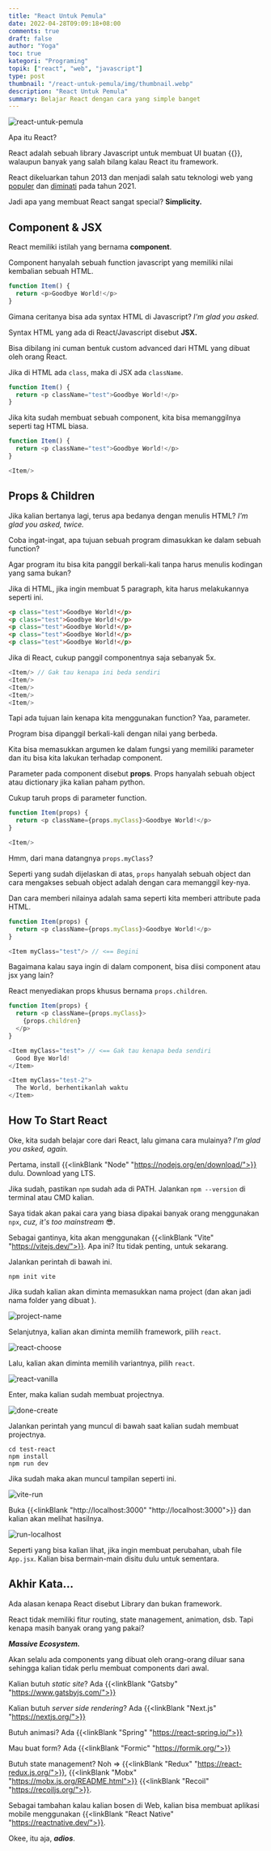 ```yaml
---
title: "React Untuk Pemula"
date: 2022-04-28T09:09:18+08:00
comments: true
draft: false
author: "Yoga"
toc: true
kategori: "Programing"
topik: ["react", "web", "javascript"]
type: post
thumbnail: "/react-untuk-pemula/img/thumbnail.webp"
description: "React Untuk Pemula"
summary: Belajar React dengan cara yang simple banget
---
```


![react-untuk-pemula](/react-untuk-pemula/img/thumbnail.webp)

Apa itu React? 

React adalah sebuah library Javascript untuk membuat UI buatan {{<scIcon class="fa fa-facebook">}}, walaupun banyak yang salah bilang kalau React itu framework.

React dikeluarkan tahun 2013 dan menjadi salah satu teknologi web yang [populer](https://insights.stackoverflow.com/survey/2021#most-popular-technologies-webframe) dan [diminati](https://insights.stackoverflow.com/survey/2021#most-loved-dreaded-and-wanted-webframe-want) pada tahun 2021.

Jadi apa yang membuat React sangat special? **Simplicity.**

## Component & JSX

React memiliki istilah yang bernama **component**. 

Component hanyalah sebuah function javascript yang memiliki nilai kembalian sebuah HTML.

```Javascript 
function Item() {
  return <p>Goodbye World!</p>
}
```

Gimana ceritanya bisa ada syntax HTML di Javascript? _I'm glad you asked._

Syntax HTML yang ada di React/Javascript disebut **JSX.** 

Bisa dibilang ini cuman bentuk custom advanced dari HTML yang dibuat oleh orang React.

Jika di HTML ada `class`, maka di JSX ada `className`.

```Javascript
function Item() {
  return <p className="test">Goodbye World!</p>
}
```

Jika kita sudah membuat sebuah component, kita bisa memanggilnya seperti tag HTML biasa.

```Javascript
function Item() {
  return <p className="test">Goodbye World!</p>
}

<Item/>
```

## Props & Children

Jika kalian bertanya lagi, terus apa bedanya dengan menulis HTML? _I'm glad you asked, twice._

Coba ingat-ingat, apa tujuan sebuah program dimasukkan ke dalam sebuah function?

Agar program itu bisa kita panggil berkali-kali tanpa harus menulis kodingan yang sama bukan?

Jika di HTML, jika ingin membuat 5 paragraph, kita harus melakukannya seperti ini.

```HTML
<p class="test">Goodbye World!</p>
<p class="test">Goodbye World!</p>
<p class="test">Goodbye World!</p>
<p class="test">Goodbye World!</p>
<p class="test">Goodbye World!</p>
```

Jika di React, cukup panggil componentnya saja sebanyak 5x.

```Javascript
<Item/> // Gak tau kenapa ini beda sendiri
<Item/>
<Item/>
<Item/>
<Item/>
```

Tapi ada tujuan lain kenapa kita menggunakan function? Yaa, parameter.

Program bisa dipanggil berkali-kali dengan nilai yang berbeda.

Kita bisa memasukkan argumen ke dalam fungsi yang memiliki parameter dan itu bisa kita lakukan terhadap component.

Parameter pada component disebut **props**. Props hanyalah sebuah object atau dictionary jika kalian paham python.

Cukup taruh props di parameter function.

```Javascript
function Item(props) {
  return <p className={props.myClass}>Goodbye World!</p>
}

<Item/>
```

Hmm, dari mana datangnya `props.myClass`? 

Seperti yang sudah dijelaskan di atas, `props` hanyalah sebuah object dan cara mengakses sebuah object adalah dengan cara memanggil key-nya.

Dan cara memberi nilainya adalah sama seperti kita memberi attribute pada HTML.

```Javascript
function Item(props) {
  return <p className={props.myClass}>Goodbye World!</p>
}

<Item myClass="test"/> // <== Begini
```

Bagaimana kalau saya ingin di dalam component, bisa diisi component atau jsx yang lain?

React menyediakan props khusus bernama `props.children`.

```Javascript
function Item(props) {
  return <p className={props.myClass}>
    {props.children}
  </p>
}

<Item myClass="test"> // <== Gak tau kenapa beda sendiri
  Good Bye World!
</Item>

<Item myClass="test-2"> 
  The World, berhentikanlah waktu
</Item>
```

## How To Start React

Oke, kita sudah belajar core dari React, lalu gimana cara mulainya? _I'm glad you asked, again._

Pertama, install {{<linkBlank "Node" "https://nodejs.org/en/download/">}} dulu. Download yang LTS.

Jika sudah, pastikan `npm` sudah ada di PATH. Jalankan `npm --version` di terminal atau CMD kalian.

Saya tidak akan pakai cara yang biasa dipakai banyak orang menggunakan `npx`, _cuz, it's too mainstream_ 😎.

Sebagai gantinya, kita akan menggunakan {{<linkBlank "Vite" "https://vitejs.dev/">}}. Apa ini? Itu tidak penting, untuk sekarang.

Jalankan perintah di bawah ini.

```Shell {file="CMD / Terminal"}
npm init vite
```

Jika sudah kalian akan diminta memasukkan nama project (dan akan jadi nama folder yang dibuat ).

![project-name](/react-untuk-pemula/img/project-name.webp)

Selanjutnya, kalian akan diminta memilih framework, pilih `react`.

![react-choose](/react-untuk-pemula/img/react-choose.webp)

Lalu, kalian akan diminta memilih variantnya, pilih `react`. 

![react-vanilla](/react-untuk-pemula/img/react-vanilla.webp)

Enter, maka kalian sudah membuat projectnya.

![done-create](/react-untuk-pemula/img/done-create.webp)

Jalankan perintah yang muncul di bawah saat kalian sudah membuat projectnya.

```Shell {file="CMD / Terminal"}
cd test-react
npm install
npm run dev
```

Jika sudah maka akan muncul tampilan seperti ini.

![vite-run](/react-untuk-pemula/img/vite-run.webp)

Buka {{<linkBlank "http://localhost:3000" "http://localhost:3000">}} dan kalian akan melihat hasilnya.

![run-localhost](/react-untuk-pemula/img/run-localhost.webp)

Seperti yang bisa kalian lihat, jika ingin membuat perubahan, ubah file `App.jsx`. Kalian bisa bermain-main disitu dulu untuk sementara.

## Akhir Kata...

Ada alasan kenapa React disebut Library dan bukan framework.

React tidak memiliki fitur routing, state management, animation, dsb. Tapi kenapa masih banyak orang yang pakai?

**_Massive Ecosystem._** 

Akan selalu ada components yang dibuat oleh orang-orang diluar sana sehingga kalian tidak perlu membuat components dari awal.

Kalian butuh _static site_? Ada {{<linkBlank "Gatsby" "https://www.gatsbyjs.com/">}}

Kalian butuh _server side rendering_? Ada {{<linkBlank "Next.js" "https://nextjs.org/">}}

Butuh animasi? Ada {{<linkBlank "Spring" "https://react-spring.io/">}}

Mau buat form? Ada {{<linkBlank "Formic" "https://formik.org/">}} 

Butuh state management? Noh => {{<linkBlank "Redux" "https://react-redux.js.org/">}}, {{<linkBlank "Mobx" "https://mobx.js.org/README.html">}} {{<linkBlank "Recoil" "https://recoiljs.org/">}}.

Sebagai tambahan kalau kalian bosen di Web, kalian bisa membuat aplikasi mobile menggunakan {{<linkBlank "React Native" "https://reactnative.dev/">}}.

Okee, itu aja, **_adios_**.
